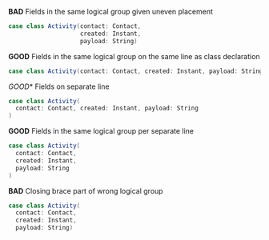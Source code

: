 **BAD** Fields in the same logical group given uneven placement
```scala
case class Activity(contact: Contact,
                    created: Instant,
                    payload: String)
```
**GOOD** Fields in the same logical group on the same line as class declaration
```scala
case class Activity(contact: Contact, created: Instant, payload: String)
```
*GOOD** Fields on separate line 
```scala
case class Activity(
  contact: Contact, created: Instant, payload: String
)
```
**GOOD** Fields in the same logical group per separate line
```scala
case class Activity(
  contact: Contact, 
  created: Instant, 
  payload: String
)
```
**BAD** Closing brace part of wrong logical group
```scala
case class Activity(
  contact: Contact, 
  created: Instant, 
  payload: String)

```
